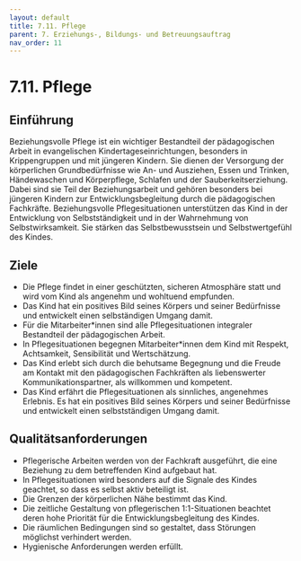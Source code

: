 ```yaml
---
layout: default
title: 7.11. Pflege
parent: 7. Erziehungs-, Bildungs- und Betreuungsauftrag
nav_order: 11
---
```


# 7.11. Pflege

## Einführung
Beziehungsvolle Pflege ist ein wichtiger Bestandteil der pädagogischen Arbeit in evangelischen Kindertageseinrichtungen, besonders in Krippengruppen und mit jüngeren Kindern. Sie dienen der Versorgung der körperlichen Grundbedürfnisse wie An- und Ausziehen, Essen und Trinken, Händewaschen und Körperpflege, Schlafen und der Sauberkeitserziehung. Dabei sind sie Teil der Beziehungsarbeit und gehören besonders bei jüngeren Kindern zur Entwicklungsbegleitung durch die pädagogischen Fachkräfte. Beziehungsvolle Pflegesituationen unterstützen das Kind in der Entwicklung von Selbstständigkeit und in der Wahrnehmung von Selbstwirksamkeit. Sie stärken das Selbstbewusstsein und Selbstwertgefühl des Kindes.

## Ziele
* Die Pflege findet in einer geschützten, sicheren Atmosphäre statt und wird vom Kind als angenehm und wohltuend empfunden.
* Das Kind hat ein positives Bild seines Körpers und seiner Bedürfnisse und entwickelt einen selbständigen Umgang damit.
* Für die Mitarbeiter\*innen sind alle Pflegesituationen integraler Bestandteil der pädagogischen Arbeit.
* In Pflegesituationen begegnen Mitarbeiter\*innen dem Kind mit Respekt, Achtsamkeit, Sensibilität und Wertschätzung.
* Das Kind erlebt sich durch die behutsame Begegnung und die Freude am Kontakt mit den pädagogischen Fachkräften als liebenswerter Kommunikationspartner, als willkommen und kompetent.
* Das Kind erfährt die Pflegesituationen als sinnliches, angenehmes Erlebnis. Es hat ein positives Bild seines Körpers und seiner Bedürfnisse und entwickelt einen selbstständigen Umgang damit.

## Qualitätsanforderungen
* Pflegerische Arbeiten werden von der Fachkraft ausgeführt, die eine Beziehung zu dem betreffenden Kind aufgebaut hat.
* In Pflegesituationen wird besonders auf die Signale des Kindes geachtet, so dass es selbst aktiv beteiligt ist.
* Die Grenzen der körperlichen Nähe bestimmt das Kind.
* Die zeitliche Gestaltung von pflegerischen 1:1-Situationen beachtet deren hohe Priorität für die Entwicklungsbegleitung des Kindes.
* Die räumlichen Bedingungen sind so gestaltet, dass Störungen möglichst verhindert werden.
* Hygienische Anforderungen werden erfüllt.